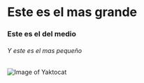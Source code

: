 
# Este es el mas grande
### Este es el del medio
###### Y este es el mas pequeño

![Image of Yaktocat](https://octodex.github.com/images/yaktocat.png)
